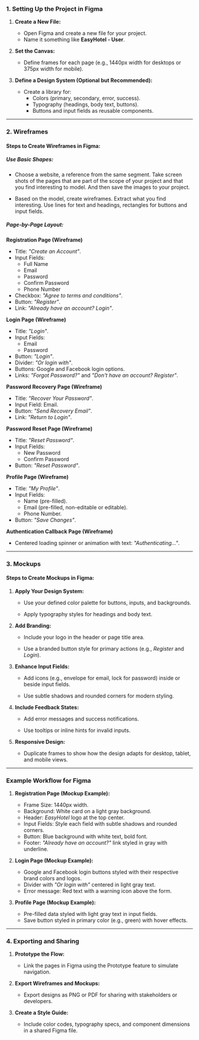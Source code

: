 ### **1. Setting Up the Project in Figma**
	
1. **Create a New File:**
    
    - Open Figma and create a new file for your project.
    - Name it something like **EasyHotel - User**.
2. **Set the Canvas:**
    
    - Define frames for each page (e.g., 1440px width for desktops or 375px width for mobile).
3. **Define a Design System (Optional but Recommended):**
    
    - Create a library for:
        - Colors (primary, secondary, error, success).
        - Typography (headings, body text, buttons).
        - Buttons and input fields as reusable components.

---
### **2. Wireframes**

#### **Steps to Create Wireframes in Figma:**

##### **Use Basic Shapes:**

- Choose a website, a reference from the same segment. Take screen shots of the pages that are part of the scope of your project and that you find interesting to model. And then save the images to your project.

- Based on the model, create wireframes. Extract what you find interesting. Use lines for text and headings, rectangles for buttons and input fields.

##### **Page-by-Page Layout:**
    
**Registration Page (Wireframe)**

- Title: _"Create an Account"_.
- Input Fields:
    - Full Name
    - Email
    - Password
    - Confirm Password
    - Phone Number
- Checkbox: _"Agree to terms and conditions"_.
- Button: _"Register"_.
- Link: _"Already have an account? Login"_.

**Login Page (Wireframe)**

- Title: _"Login"_.
- Input Fields:
    - Email
    - Password
- Button: _"Login"_.
- Divider: _"Or login with"_.
- Buttons: Google and Facebook login options.
- Links: _"Forgot Password?"_ and _"Don't have an account? Register"_.

**Password Recovery Page (Wireframe)**

- Title: _"Recover Your Password"_.
- Input Field: Email.
- Button: _"Send Recovery Email"_.
- Link: _"Return to Login"_.

**Password Reset Page (Wireframe)**

- Title: _"Reset Password"_.
- Input Fields:
    - New Password
    - Confirm Password
- Button: _"Reset Password"_.

**Profile Page (Wireframe)**

- Title: _"My Profile"_.
- Input Fields:
    - Name (pre-filled).
    - Email (pre-filled, non-editable or editable).
    - Phone Number.
- Button: _"Save Changes"_.

**Authentication Callback Page (Wireframe)**

- Centered loading spinner or animation with text: _"Authenticating..."_.

---

### **3. Mockups**

#### **Steps to Create Mockups in Figma:**

1. **Apply Your Design System:**
    
    - Use your defined color palette for buttons, inputs, and backgrounds.

    - Apply typography styles for headings and body text.
2. **Add Branding:**
    
    - Include your logo in the header or page title area.

    - Use a branded button style for primary actions (e.g., _Register_ and _Login_).
3. **Enhance Input Fields:**
    
    - Add icons (e.g., envelope for email, lock for password) inside or beside input fields.

    - Use subtle shadows and rounded corners for modern styling.
4. **Include Feedback States:**
    
    - Add error messages and success notifications.

    - Use tooltips or inline hints for invalid inputs.
5. **Responsive Design:**
    
    - Duplicate frames to show how the design adapts for desktop, tablet, and mobile views.

---

### **Example Workflow for Figma**

1. **Registration Page (Mockup Example):**
    
    - Frame Size: 1440px width.
    - Background: White card on a light gray background.
    - Header: _EasyHotel_ logo at the top center.
    - Input Fields: Style each field with subtle shadows and rounded corners.
    - Button: Blue background with white text, bold font.
    - Footer: _"Already have an account?"_ link styled in gray with underline.
2. **Login Page (Mockup Example):**
    
    - Google and Facebook login buttons styled with their respective brand colors and logos.
    - Divider with _"Or login with"_ centered in light gray text.
    - Error message: Red text with a warning icon above the form.
3. **Profile Page (Mockup Example):**
    
    - Pre-filled data styled with light gray text in input fields.
    - Save button styled in primary color (e.g., green) with hover effects.

---

### **4. Exporting and Sharing**

1. **Prototype the Flow:**
    
    - Link the pages in Figma using the Prototype feature to simulate navigation.

2. **Export Wireframes and Mockups:**
    
    - Export designs as PNG or PDF for sharing with stakeholders or developers.

3. **Create a Style Guide:**
    
    - Include color codes, typography specs, and component dimensions in a shared Figma file.